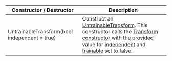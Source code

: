 Constructor / Destructor | Description
--- | ---
UntrainableTransform(bool independent = true) | Construct an [UntrainableTransform](untrainabletransform.md). This constructor calls the [Transform](../transform/transform.md) [constructor](../transform/constructors.md) with the provided value for [independent](../transform/members.md#independent) and [trainable](../transform/members.md#trainable) set to false.
